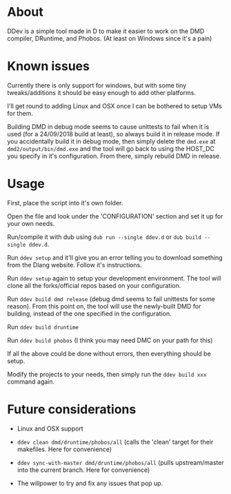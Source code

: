 # About
DDev is a simple tool made in D to make it easier to work on the DMD compiler, DRuntime, and Phobos. (At least on Windows since it's a pain)

# Known issues
Currently there is only support for windows, but with some tiny tweaks/additions it should be easy enough to add other platforms.

I'll get round to adding Linux and OSX once I can be bothered to setup VMs for them.

Building DMD in debug mode seems to cause unittests to fail when it is used (for a 24/09/2018 build at least), so always build it in release mode.
If you accidentally build it in debug mode, then simply delete the `dmd.exe` at `dmd2/output/bin/dmd.exe` and the tool will go back to using
the HOST_DC you specify in it's configuration. From there, simply rebuild DMD in release.

# Usage
First, place the script into it's own folder.

Open the file and look under the 'CONFIGURATION' section and set it up for your own needs.

Run/compile it with dub using `dub run --single ddev.d` or `dub build --single ddev.d`.

Run `ddev setup` and it'll give you an error telling you to download something from the Dlang website. Follow it's instructions.

Run `ddev setup` again to setup your development environment. The tool will clone all the forks/official repos based on your configuration.

Run `ddev build dmd release` (debug dmd seems to fail unittests for some reason).
From this point on, the tool will use the newly-built DMD for building, instead of the one specified in the configuration.

Run `ddev build druntime`

Run `ddev build phobos` (I think you may need DMC on your path for this)

If all the above could be done without errors, then everything should be setup.

Modify the projects to your needs, then simply run the `ddev build xxx` command again.

# Future considerations
* Linux and OSX support

* `ddev clean dmd/druntime/phobos/all` (calls the 'clean' target for their makefiles. Here for convenience)

* `ddev sync-with-master dmd/druntime/phobos/all` (pulls upstream/master into the current branch. Here for convenience)

* The willpower to try and fix any issues that pop up.